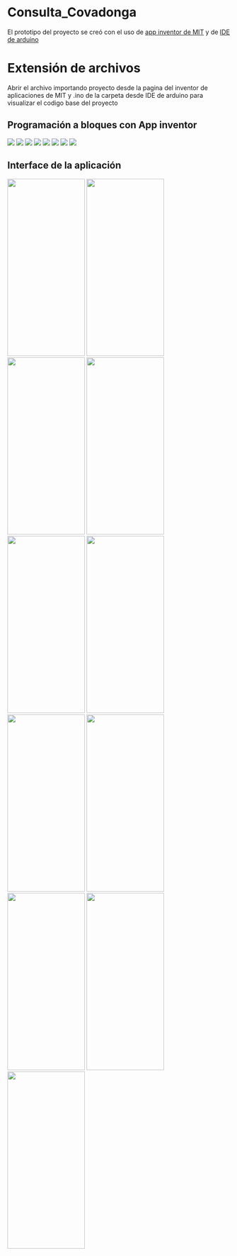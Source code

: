 # Consulta_Covadonga
<html>
  <p>El prototipo del proyecto se creó con el uso de <a href="https://appinventor.mit.edu/"> app inventor de MIT</a> y de <a href="https://www.arduino.cc/en/software">IDE de arduino</a>
  <h1>Extensión de archivos</h1>
    <p>Abrir el archivo importando proyecto desde la pagina del inventor de aplicaciones de MIT y .ino de la carpeta desde IDE de arduino para visualizar el codigo base del proyecto</p>
  <h2>Programación a bloques con App inventor</h2>
  <img src="Imagenes programación a bloques/1.jpeg">
  <img src="Imagenes programación a bloques/2.jpeg">
  <img src="Imagenes programación a bloques/3.jpeg">
  <img src="Imagenes programación a bloques/4.jpeg">
  <img src="Imagenes programación a bloques/5.jpeg">
  <img src="Imagenes programación a bloques/6.jpeg">
  <img src="Imagenes programación a bloques/7.jpeg">
  <img src="Imagenes programación a bloques/8.jpeg">
  <h2>Interface de la aplicación</h2>
  <img src="Interface de aplicación/1.jpeg" width="175" height="400">
  <img src="Interface de aplicación/2.jpeg" width="175" height="400">
  <img src="Interface de aplicación/3.jpeg" width="175" height="400">
  <img src="Interface de aplicación/4.jpeg" width="175" height="400">
  <img src="Interface de aplicación/5.jpeg" width="175" height="400">
  <img src="Interface de aplicación/6.jpeg" width="175" height="400">
  <img src="Interface de aplicación/7.jpeg" width="175" height="400">
  <img src="Interface de aplicación/8.jpeg" width="175" height="400">
  <img src="Interface de aplicación/9.jpeg" width="175" height="400">
  <img src="Interface de aplicación/10.jpeg" width="175" height="400">
  <img src="Interface de aplicación/11.jpeg" width="175" height="400">
</html>
